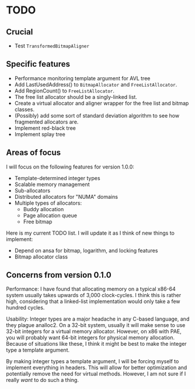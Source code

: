 # TODO

## Crucial

 * Test `TransformedBitmapAligner`

## Specific features

 * Performance monitoring template argument for AVL tree
 * Add LastUsedAddress() to `BitmapAllocator` and `FreeListAllocator`.
 * Add RegionCount() to `FreeListAllocator`.
 * The free list allocator should be a singly-linked list.
 * Create a virtual allocator and aligner wrapper for the free list and bitmap classes.
 * (Possibly) add some sort of standard deviation algorithm to see how fragmented allocators are.
 * Implement red-black tree
 * Implement splay tree

## Areas of focus

I will focus on the following features for version 1.0.0:

 * Template-determined integer types
 * Scalable memory management
 * Sub-allocators
 * Distributed allocators for "NUMA" domains
 * Multiple types of allocators:
   * Buddy allocation
   * Page allocation queue
   * Free bitmap

Here is my current TODO list. I will update it as I think of new things to implement:

 * Depend on ansa for bitmap, logarithm, and locking features
 * Bitmap allocator class

## Concerns from version 0.1.0

Performance: I have found that allocating memory on a typical x86-64 system usually takes upwards of 3,000 clock-cycles. I think this is rather high, considering that a linked-list implementation would only take a few hundred cycles.

Usability: Integer types are a major headache in any C-based language, and they plague analloc2. On a 32-bit system, usually it will make sense to use 32-bit integers for a virtual memory allocator. However, on x86 with PAE, you will probably want 64-bit integers for physical memory allocation. Because of situations like these, I think it might be best to make the integer type a template argument.

By making integer types a template argument, I will be forcing myself to implement everything in headers. This will allow for better optimization and potentially remove the need for virtual methods. However, I am not sure if I really *want* to do such a thing.